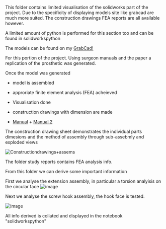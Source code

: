 This folder contains limited visualisation of the solidworks part of the project. Due to the specificity of displaying models site like grabcad are much more suited. The construction drawings FEA reports are all available however. 

A limited amount of python is performed for this section too and can be found in solidworkspython

The models can be found on my [GrabCad!](https://grabcad.com/luke.edgecombe-2/models)

For this portion of the project. Using surgeon manuals and the paper a replication of the prosthetic was generated.

Once the model was generated
- model is assembled
- approriate finite element analysis (FEA) acheieved
- Visualisation done
- construction drawings with dimension are made

- [Manual](VEPTR_information_sheet.pdf) + [Manual 2](veptter_2_manual.pdf)


The construction drawing sheet demonstrates the individual parts dimesions and the method of assembly through sub-assebmly and exploded views 

![Constructiondrawings+assems](https://github.com/Luk446/Stat_project_2450027/assets/145694364/d9d9b34a-ab4e-4b96-8733-7f5b4b1ea489)


The folder study reports contains FEA analysis info.

From this folder we can derive some important information 

First we analyse the extension assembly, in particular a torsion analyisis on the circular face 
![image](https://github.com/Luk446/Stat_project_2450027/assets/145694364/c0e6d1f2-8625-4a71-b314-a6ad4e1e6fae)

Next we analyse the screw hook assembly, the hook face is tested.

![image](https://github.com/Luk446/Stat_project_2450027/assets/145694364/ee2e7f7e-f81d-453e-b937-d6a427c60856)


All info derived is collated and displayed in the notebook "solidworkspython"

